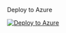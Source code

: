 Deploy to Azure

[![Deploy to Azure](https://aka.ms/deploytoazurebutton)](https://portal.azure.com/#create/Microsoft.Template/uri/https%3A%2F%2Fraw.githubusercontent.com%2Fice-engineering%2FSentinel-Onboarding%2Fmaster%2FMxDR%2Fligthousesentineldeploy.json/createUIDefinitionUri/https%3A%2F%2Fraw.githubusercontent.com%2Fice-engineering%2FSentinel-Onboarding%2Fmaster%2FMxDR%2FcreateUiDefinition.json)

